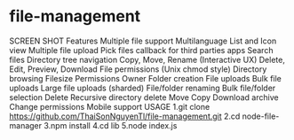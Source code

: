 # file-management
SCREEN SHOT
Features
Multiple file support
Multilanguage
List and Icon view
Multiple file upload
Pick files callback for third parties apps
Search files
Directory tree navigation
Copy, Move, Rename (Interactive UX)
Delete, Edit, Preview, Download
File permissions (Unix chmod style)
Directory browsing
 Filesize
 Permissions
 Owner
 Folder creation
 File uploads
 Bulk file uploads
 Large file uploads (sharded)
 File/folder renaming
 Bulk file/folder selection
 Delete
 Recursive directory delete
 Move
 Copy
 Download archive
 Change permissions
Mobile support
USAGE
  1.git clone https://github.com/ThaiSonNguyenTl/file-management.git
  2.cd node-file-manager
  3.npm install
  4.cd lib
  5.node index.js
  
